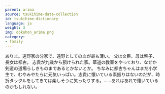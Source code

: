 ```yaml
---
parent: arima
source: tsukihime-data-collection
id: tsukihime-dictionary
language: ja
weight: 3
img: dokuhon_arima.png
category:
- family
---
```


ありま。遠野家の分家で、遠野としての血が最も薄い。
父は文臣、母は啓子、長女は都古。
志貴が九歳から預けられた家。華道の教室をやっており、なぜか剣道の道場らしきものまであるとかないとか。
ちなみに都古ちゃんはまだ小学生で、むやみやたらに元気いっぱい。志貴に懐いている素振りはないのだが、時折タックルをしてきては楽しそうに笑ったりする。……あれはあれで懐いているのかもしれない。
